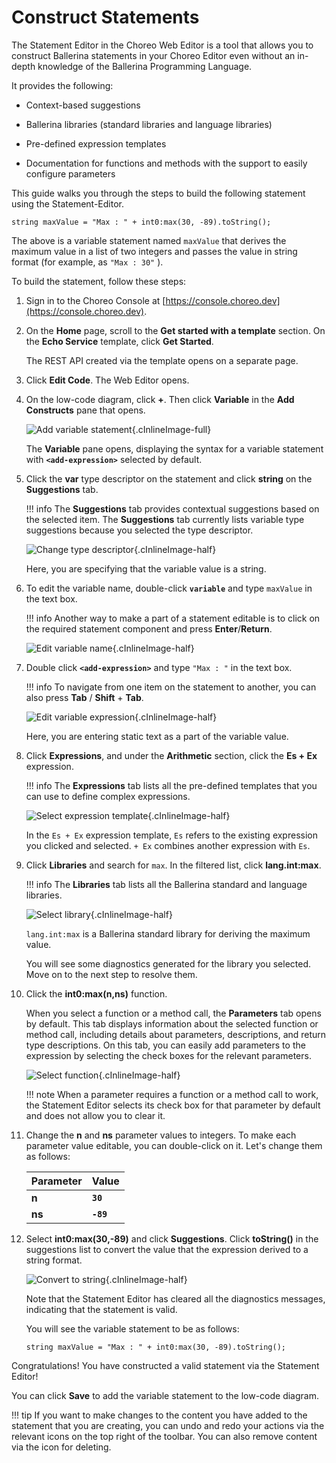 # Construct Statements

The Statement Editor in the Choreo Web Editor is a tool that allows you to construct Ballerina statements in your Choreo Editor even without an in-depth knowledge of the Ballerina Programming Language.

It provides the following:

- Context-based suggestions

- Ballerina libraries (standard libraries and language libraries)

- Pre-defined expression templates

- Documentation for functions and methods with the support to easily configure parameters

This guide walks you through the steps to build the following statement using the Statement-Editor.

```
string maxValue = "Max : " + int0:max(30, -89).toString();
```

The above is a variable statement named `maxValue` that derives the maximum value in a list of two integers and passes the value in string format (for example, as `"Max : 30"` ).

To build the statement, follow these steps:

1. Sign in to the Choreo Console at [https://console.choreo.dev](https://console.choreo.dev).

2. On the **Home** page, scroll to the **Get started with a template** section. On the **Echo Service** template, click **Get Started**.

    The REST API created via the template opens on a separate page.
   
3. Click **Edit Code**. The Web Editor opens.

4. On the low-code diagram, click **+**. Then click **Variable** in the **Add Constructs** pane that opens.

    ![Add variable statement](../assets/img/statement-editor/add-variable-statement.png){.cInlineImage-full}

    The **Variable** pane opens, displaying the syntax for a variable statement with **`<add-expression>`** selected by default.

5. Click the **var** type descriptor on the statement and click **string** on the **Suggestions** tab.

    !!! info
        The **Suggestions** tab provides contextual suggestions based on the selected item. The **Suggestions** tab currently lists variable type suggestions because you selected the type descriptor.    

    ![Change type descriptor](../assets/img/statement-editor/change-type-descriptor.gif){.cInlineImage-half}

    Here, you are specifying that the variable value is a string.

6. To edit the variable name, double-click **`variable`** and type `maxValue` in the text box.

    !!! info
        Another way to make a part of a statement editable is to click on the required statement component and press  **Enter**/**Return**.

    ![Edit variable name](../assets/img/statement-editor/edit-variable-name.gif){.cInlineImage-half}

7. Double click **`<add-expression>`** and type `"Max : "` in the text box.

    !!! info
        To navigate from one item on the statement to another, you can also press **Tab** / **Shift** + **Tab**.

    ![Edit variable expression](../assets/img/statement-editor/edit-variable-expression.gif){.cInlineImage-half}

    Here, you are entering static text as a part of the variable value.

8. Click **Expressions**, and under the **Arithmetic** section, click the **Es + Ex** expression.

    !!! info
        The **Expressions** tab lists all the pre-defined templates that you can use to define complex expressions.

    ![Select expression template](../assets/img/statement-editor/select-expression-template.gif){.cInlineImage-half}

    In the `Es + Ex` expression template, `Es` refers to the existing expression you clicked and selected. `+ Ex` combines another expression with `Es`.

9. Click **Libraries** and search for `max`. In the filtered list, click  **lang.int:max**.

    !!! info
        The **Libraries** tab lists all the Ballerina standard and language libraries.

    ![Select library](../assets/img/statement-editor/select-library.gif){.cInlineImage-half}

    `lang.int:max` is a Ballerina standard library for deriving the maximum value.

     You will see some diagnostics generated for the library you selected. Move on to the next step to resolve them. 

10. Click the **int0:max(n,ns)** function. 

     When you select a function or a method call, the **Parameters** tab opens by default. This tab displays information about the selected function or method call, including details about parameters, descriptions, and return type descriptions. On this tab, you can easily add parameters to the expression by selecting the check boxes for the relevant parameters.

     ![Select function](../assets/img/statement-editor/select-function.gif){.cInlineImage-half}

     !!! note
         When a parameter requires a function or a method call to work, the Statement Editor selects its check box for that parameter by default and does not allow you to clear it.

11. Change the **n** and **ns** parameter values to integers. To make each parameter value editable, you can double-click on it. Let's change them as follows:

     | **Parameter** | **Value** |
     |---------------|-----------|
     | **n**         | **`30`**  |
     | **ns**        | **`-89`** |

12. Select **int0:max(30,-89)** and click **Suggestions**. Click **toString()** in the suggestions list to convert the value that the expression derived to a string format.

     ![Convert to string](../assets/img/statement-editor/convert-to-string.gif){.cInlineImage-half}

     Note that the Statement Editor has cleared all the diagnostics messages, indicating that the statement is valid.

     You will see the variable statement to be as follows:

     ```
     string maxValue = "Max : " + int0:max(30, -89).toString();
     ```
    
Congratulations! You have constructed a valid statement via the Statement Editor!

You can click **Save** to add the variable statement to the low-code diagram.

!!! tip
    If you want to make changes to the content you have added to the statement that you are creating, you can undo and redo your actions via the relevant icons on the top right of the toolbar. You can also remove content via the icon for deleting.


